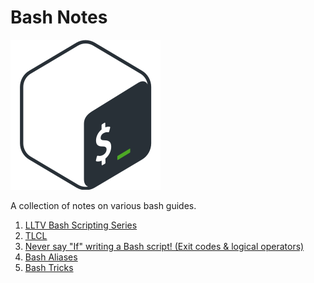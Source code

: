 # Bash Notes

![Bash Logo](img/gnu-bash.png)

A collection of notes on various bash guides.

1. [LLTV Bash Scripting Series](learn-linux-tv/01-contents.md)
1. [TLCL](./tlcl/00-contents.md)
1. [Never say "If" writing a Bash script! (Exit codes & logical
   operators)](misc/fewer-ifs.md) 
1. [Bash Aliases](misc/bash_aliases.md)
1. [Bash Tricks](./misc/tricks.md)
